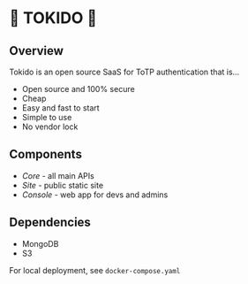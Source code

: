 # 🚀 TOKIDO 🚀

## Overview
Tokido is an open source SaaS for ToTP authentication that is...

  * Open source and 100% secure
  * Cheap
  * Easy and fast to start
  * Simple to use
  * No vendor lock

## Components
 - *Core* - all main APIs
 - *Site* - public static site
 - *Console* - web app for devs and admins

## Dependencies
 - MongoDB
 - S3

For local deployment, see `docker-compose.yaml`